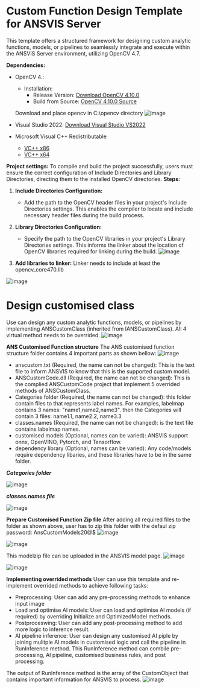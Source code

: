 # Custom Function Design Template for ANSVIS Server
This template offers a structured framework for designing custom analytic functions, models, or pipelines to seamlessly integrate and execute within the ANSVIS Server environment, utilizing OpenCV 4.7.

**Dependencies:**
- OpenCV 4.: 
  - Installation: 
    - Release Version: [Download OpenCV 4.10.0](https://storage.googleapis.com/anscenter-public-resources/runtime-engine/opencv.zip)
    - Build from Source: [OpenCV 4.10.0 Source](https://github.com/opencv/opencv)
  
  Download and place opencv in C:\opencv directory 
  ![image](https://github.com/user-attachments/assets/41e4e748-9185-4597-8955-de03d7795772)

- Visual Studio 2022: [Download Visual Studio VS2022](https://visualstudio.microsoft.com/thank-you-downloading-visual-studio/?sku=Community&channel=Release&version=VS2022&source=VSLandingPage&cid=2030&passive=false)
- Microsoft Visual C++ Redistributable
    - [VC++ x86](https://aka.ms/vs/17/release/vc_redist.x86.exe)
    - [VC++ x64](https://aka.ms/vs/17/release/vc_redist.x64.exe)

**Project settings:**
To compile and build the project successfully, users must ensure the correct configuration of Include Directories and Library Directories, directing them to the installed OpenCV directories.
**Steps:**
1. **Include Directories Configuration:**
   - Add the path to the OpenCV header files in your project's Include Directories settings. This enables the compiler to locate and include necessary header files during the build process.

2. **Library Directories Configuration:**
   - Specify the path to the OpenCV libraries in your project's Library Directories settings. This informs the linker about the location of OpenCV libraries required for linking during the build.
![image](https://github.com/ANSCENTER-PROJECTS/ANSVISCustomFunction/assets/7893168/c8e59aca-6f52-4ac3-8685-0ff6711a9254)

3. **Add libraries to linker:**
Linker needs to include at least the opencv_core470.lib

![image](https://github.com/ANSCENTER-PROJECTS/ANSVISCustomFunction/assets/7893168/8cf779c8-357e-40e3-9324-da027a319c90)

# Design customised class
Use can design any custom analytic functions, models, or pipelines by implementing ANSCustomClass (inherited from IANSCustomClass).
All 4 virtual method needs to be overrided.
![image](https://github.com/ANSCENTER-PROJECTS/ANSVISCustomFunction/assets/7893168/fd2b07be-be04-406c-8bb8-e1b1d1aa7400)

**ANS Customised Function structure**
The ANS customised function structure folder contains 4 important parts as shown bellow:
![image](https://github.com/ANSCENTER-PROJECTS/ANSVISCustomFunction/assets/7893168/f2858240-fb6e-4f6e-b60b-c8162eeab6c0)


- anscustom.txt (Required, the name can not be changed): This is the text file to inform ANSVIS to know that this is the supported custom model.
- ANSCustomCode.dll (Required, the name can not be changed): This is the complied ANSCustomCode project that implement 5 overrided methods of ANSCustomClass.
- Categories folder (Required, the name can not be changed): this folder contain files to that represents label names. For examples, labelmap contains 3 names: "name1,name2,name3".
  then the Categories will contain 3 files: name1.1, name2.2, name3.3
- classes.names (Required, the name can not be changed): is the text file contains labelmap names. 
- customised models (Optional, names can be varied): ANSVIS support onnx, OpenVINO, Pytorch, and Tensorflow.
- dependency library (Optional, names can be varied): Any code/models require dependency libaries, and these libraries have to be in the same folder.

***Categories folder***

![image](https://github.com/ANSCENTER-PROJECTS/ANSVISCustomFunction/assets/7893168/03ad7ae1-b458-4ed5-9b15-e2e1adeaa07d)

***classes.names file***

![image](https://github.com/ANSCENTER-PROJECTS/ANSVISCustomFunction/assets/7893168/17687818-e800-4416-b0ca-b5d66fc3a78e)



**Prepare Customised Function Zip file**
After adding all required files to the folder as shown above, user has to zip this folder with the defaul zip password: AnsCustomModels20@$
![image](https://github.com/ANSCENTER-PROJECTS/ANSVISCustomFunction/assets/7893168/27d85372-738f-4fe5-b8ac-1d27ba00b7cc)

![image](https://github.com/ANSCENTER-PROJECTS/ANSVISCustomFunction/assets/7893168/6c69cd72-4265-42ae-8170-7bd0b84239aa)

This modelzip file can be uploaded in the ANSVIS model page.
![image](https://github.com/ANSCENTER-PROJECTS/ANSVISCustomFunction/assets/7893168/8f5c16d7-6da3-4098-8615-81a76f41d204)

![image](https://github.com/ANSCENTER-PROJECTS/ANSVISCustomFunction/assets/7893168/43a4f5b1-7faa-4aec-bc1f-dc86bd5d7728)


**Implementing overrided methods**
User can use this template and re-implement overrided methods to achieve following tasks:
- Preprocessing: User can add any pre-processing methods to enhance input image
- Load and optimise AI models: User can load and optimise AI models (if required) by overriding Initialize and OptimizedModel methods.
- Postproceswing: User can add any post-processing method to add more logic to inference result.
- AI pipeline inference: User can design any customised AI piple by joining mulitple AI models in customised logic and call the pipeline in RunInference method.
  This RunInference method can combile pre-processing, AI pipeline, customised business rules, and post processing.

The output of RunInference method is the array of the CustomObject that contains important information for ANSVIS to process.
![image](https://github.com/ANSCENTER-PROJECTS/ANSVISCustomFunction/assets/7893168/cd19ee83-20bc-444f-9c84-4b11bc1853e9)

